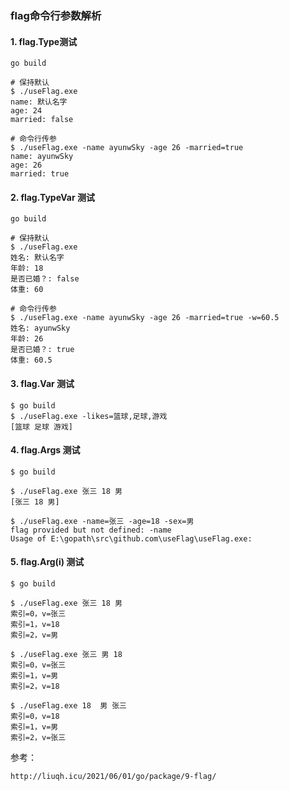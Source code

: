 ### flag命令行参数解析

#### 1. flag.Type测试
```
go build

# 保持默认
$ ./useFlag.exe 
name: 默认名字
age: 24
married: false

# 命令行传参
$ ./useFlag.exe -name ayunwSky -age 26 -married=true
name: ayunwSky
age: 26
married: true 
```

#### 2. flag.TypeVar 测试
```
go build

# 保持默认
$ ./useFlag.exe 
姓名: 默认名字
年龄: 18
是否已婚？: false
体重: 60

# 命令行传参
$ ./useFlag.exe -name ayunwSky -age 26 -married=true -w=60.5
姓名: ayunwSky
年龄: 26
是否已婚？: true
体重: 60.5
```

#### 3. flag.Var 测试
```
$ go build
$ ./useFlag.exe -likes=篮球,足球,游戏
[篮球 足球 游戏]
```

#### 4. flag.Args 测试
```
$ go build

$ ./useFlag.exe 张三 18 男
[张三 18 男]

$ ./useFlag.exe -name=张三 -age=18 -sex=男
flag provided but not defined: -name
Usage of E:\gopath\src\github.com\useFlag\useFlag.exe:
```

#### 5. flag.Arg(i) 测试
```
$ go build

$ ./useFlag.exe 张三 18 男
索引=0，v=张三
索引=1，v=18
索引=2，v=男

$ ./useFlag.exe 张三 男 18
索引=0，v=张三
索引=1，v=男
索引=2，v=18

$ ./useFlag.exe 18  男 张三
索引=0，v=18
索引=1，v=男
索引=2，v=张三
```

参考：
```console
http://liuqh.icu/2021/06/01/go/package/9-flag/
```

